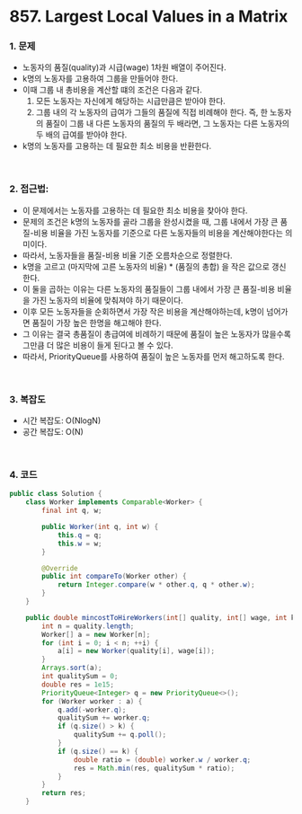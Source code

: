 # 857. Largest Local Values in a Matrix

### 1. 문제

- 노동자의 품질(quality)과 시급(wage) 1차원 배열이 주어진다.
- k명의 노동자를 고용하여 그룹을 만들어야 한다.
- 이때 그룹 내 총비용을 계산할 떄의 조건은 다음과 같다.
  1. 모든 노동자는 자신에게 해당하는 시급만큼은 받아야 한다.
  2. 그룹 내의 각 노동자의 급여가 그들의 품질에 직접 비례해야 한다. 즉, 한 노동자의 품질이 그룹 내 다른 노동자의 품질의 두 배라면, 그 노동자는 다른 노동자의 두 배의 급여를 받아야 한다.
- k명의 노동자를 고용하는 데 필요한 최소 비용을 반환한다.

<br>

### 2. 접근법: 

- 이 문제에서는 노동자를 고용하는 데 필요한 최소 비용을 찾아야 한다.
- 문제의 조건은 k명의 노동자를 골라 그룹을 완성시켰을 때, 그룹 내에서 가장 큰 품질-비용 비율을 가진 노동자를 기준으로 다른 노동자들의 비용을 계산해야한다는 의미이다.
- 따라서, 노동자들을 품질-비용 비율 기준 오름차순으로 정렬한다.
- k명을 고르고 (마지막에 고른 노동자의 비율) * (품질의 총합) 을 작은 값으로 갱신한다.
- 이 둘을 곱하는 이유는 다른 노동자의 품질들이 그룹 내에서 가장 큰 품질-비용 비율을 가진 노동자의 비율에 맞춰져야 하기 때문이다.
- 이후 모든 노동자들을 순회하면서 가장 작은 비용을 계산해야하는데, k명이 넘어가면 품질이 가장 높은 한명을 해고해야 한다.
- 그 이유는 결국 총품질이 총급여에 비례하기 때문에 품질이 높은 노동자가 많을수록 그만큼 더 많은 비용이 들게 된다고 볼 수 있다.
- 따라서, PriorityQueue를 사용하여 품질이 높은 노동자를 먼저 해고하도록 한다.

<br>

### 3. 복잡도

- 시간 복잡도: O(NlogN)
- 공간 복잡도: O(N)

<br>

### 4. 코드

``` Java
public class Solution {
    class Worker implements Comparable<Worker> {
        final int q, w;

        public Worker(int q, int w) {
            this.q = q;
            this.w = w;
        }

        @Override
        public int compareTo(Worker other) {
            return Integer.compare(w * other.q, q * other.w);
        }
    }

    public double mincostToHireWorkers(int[] quality, int[] wage, int k) {
        int n = quality.length;
        Worker[] a = new Worker[n];
        for (int i = 0; i < n; ++i) {
            a[i] = new Worker(quality[i], wage[i]);
        }
        Arrays.sort(a);
        int qualitySum = 0;
        double res = 1e15;
        PriorityQueue<Integer> q = new PriorityQueue<>();
        for (Worker worker : a) {
            q.add(-worker.q);
            qualitySum += worker.q;
            if (q.size() > k) {
                qualitySum += q.poll();
            }
            if (q.size() == k) {
                double ratio = (double) worker.w / worker.q;
                res = Math.min(res, qualitySum * ratio);
            }
        }
        return res;
    }
```
